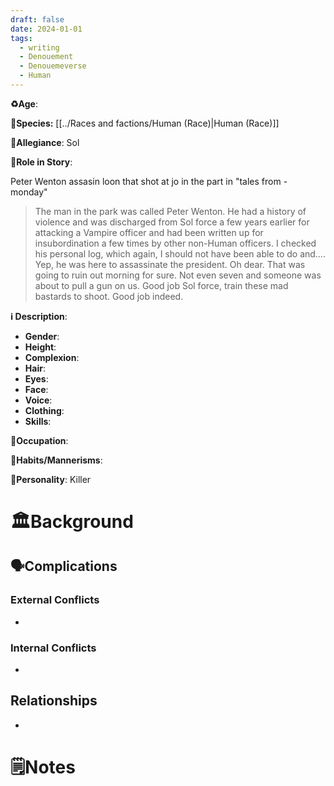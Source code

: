 ```yaml
---
draft: false
date: 2024-01-01
tags:
  - writing
  - Denouement
  - Denouemeverse
  - Human
---
```


**♻️Age**: 

👾**Species:** [[../Races and factions/Human (Race)|Human (Race)]]

🏅**Allegiance**: Sol

**🎲Role in Story**: 

Peter Wenton assasin loon that shot at jo in the part in "tales from - monday"

> The man in the park was called Peter Wenton. He had a history of violence and was discharged from Sol force a few years earlier for attacking a Vampire officer and had been written up for insubordination a few times by other non-Human officers. I checked his personal log, which again, I should not have been able to do and…. Yep, he was here to assassinate the president. Oh dear. That was going to ruin out morning for sure. Not even seven and someone was about to pull a gun on us. Good job Sol force, train these mad bastards to shoot. Good job indeed.

**ℹ️ Description**:

* **Gender**:
* **Height**:
* **Complexion**:
* **Hair**:
* **Eyes**:
* **Face**:
* **Voice**:
* **Clothing**:
* **Skills**:

**💼Occupation**:

**🎺Habits/Mannerisms**:

**🧨Personality**: Killer

# 🏛️Background

## 🗣️Complications

### **External Conflicts**

- 

### **Internal Conflicts**

- 

## Relationships

- 

# 🗒️Notes